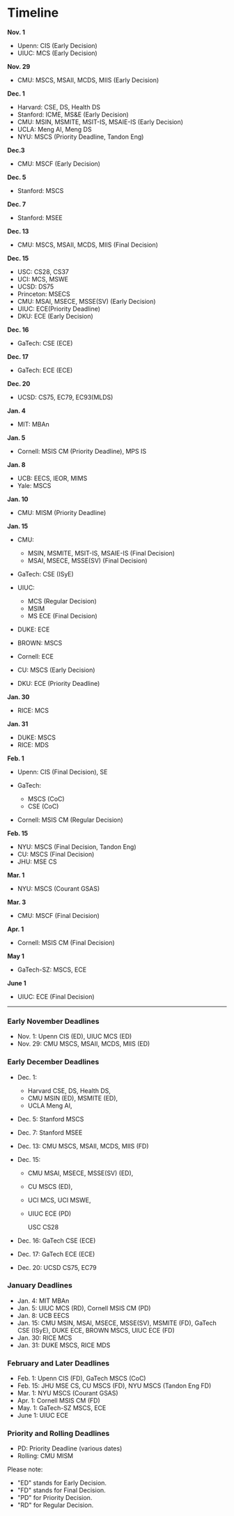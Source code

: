 # Timeline

**Nov. 1**

- Upenn: CIS (Early Decision)
- UIUC: MCS (Early Decision)

**Nov. 29**

- CMU: MSCS, MSAII, MCDS, MIIS (Early Decision)

**Dec. 1**

- Harvard: CSE, DS, Health DS
- Stanford: ICME, MS&E (Early Decision)
- CMU: MSIN, MSMITE, MSIT-IS, MSAIE-IS (Early Decision)
- UCLA: Meng AI, Meng DS
- NYU: MSCS (Priority Deadline, Tandon Eng)

**Dec.3**

- CMU: MSCF (Early Decision)

**Dec. 5**

- Stanford: MSCS

**Dec. 7**

- Stanford: MSEE

**Dec. 13**

- CMU: MSCS, MSAII, MCDS, MIIS (Final Decision)

**Dec. 15**

- USC: CS28, CS37
- UCI: MCS, MSWE
- UCSD: DS75
- Princeton: MSECS
- CMU: MSAI, MSECE, MSSE(SV) (Early Decision)
- UIUC: ECE(Priority Deadline)
- DKU: ECE (Early Decision)

**Dec. 16**

- GaTech: CSE (ECE)

**Dec. 17**

- GaTech: ECE (ECE)

**Dec. 20**

- UCSD: CS75, EC79, EC93(MLDS)

**Jan. 4**

- MIT: MBAn

**Jan. 5**

- Cornell: MSIS CM (Priority Deadline), MPS IS

**Jan. 8**

- UCB: EECS, IEOR, MIMS
- Yale: MSCS

**Jan. 10**

- CMU: MISM (Priority Deadline)

**Jan. 15**

- CMU:
  - MSIN, MSMITE, MSIT-IS, MSAIE-IS (Final Decision)
  - MSAI, MSECE, MSSE(SV) (Final Decision)
- GaTech: CSE (ISyE)
- UIUC: 
  - MCS (Regular Decision)
  - MSIM 
  - MS ECE (Final Decision)

- DUKE: ECE
- BROWN: MSCS
- Cornell: ECE
- CU: MSCS (Early Decision)
- DKU: ECE (Priority Deadline)

**Jan. 30**

- RICE: MCS

**Jan. 31**

- DUKE: MSCS
- RICE: MDS

**Feb. 1**

- Upenn: CIS (Final Decision), SE
- GaTech: 
  - MSCS (CoC)
  - CSE (CoC)

- Cornell: MSIS CM (Regular Decision)

**Feb. 15**

- NYU: MSCS (Final Decision, Tandon Eng)
- CU: MSCS (Final Decision)
- JHU: MSE CS

**Mar. 1**

- NYU: MSCS (Courant GSAS)

**Mar. 3**

- CMU: MSCF (Final Decision)

**Apr. 1**

- Cornell: MSIS CM (Final Decision)

**May 1**

- GaTech-SZ: MSCS, ECE

**June 1**

- UIUC: ECE (Final Decision)

---

### Early November Deadlines

- Nov. 1: Upenn CIS (ED), UIUC MCS (ED)
- Nov. 29: CMU MSCS, MSAII, MCDS, MIIS (ED)

### Early December Deadlines

- Dec. 1:
  - Harvard CSE, DS, Health DS,
  - CMU MSIN (ED), MSMITE (ED),
  - UCLA Meng AI,
- Dec. 5: Stanford MSCS

- Dec. 7: Stanford MSEE

- Dec. 13: CMU MSCS, MSAII, MCDS, MIIS (FD)

- Dec. 15:

  - CMU MSAI, MSECE, MSSE(SV) (ED),

  - CU MSCS (ED),

  - UCI MCS, UCI MSWE,

  - UIUC ECE (PD)

    USC CS28

- Dec. 16: GaTech CSE (ECE)

- Dec. 17: GaTech ECE (ECE)

- Dec. 20: UCSD CS75, EC79

### January Deadlines

- Jan. 4: MIT MBAn
- Jan. 5: UIUC MCS (RD), Cornell MSIS CM (PD)
- Jan. 8: UCB EECS
- Jan. 15: CMU MSIN, MSAI, MSECE, MSSE(SV), MSMITE (FD), GaTech CSE (ISyE), DUKE ECE, BROWN MSCS, UIUC ECE (FD)
- Jan. 30: RICE MCS
- Jan. 31: DUKE MSCS, RICE MDS

### February and Later Deadlines

- Feb. 1: Upenn CIS (FD), GaTech MSCS (CoC)
- Feb. 15: JHU MSE CS, CU MSCS (FD), NYU MSCS (Tandon Eng FD)
- Mar. 1: NYU MSCS (Courant GSAS)
- Apr. 1: Cornell MSIS CM (FD)
- May. 1: GaTech-SZ MSCS, ECE
- June 1: UIUC ECE

### Priority and Rolling Deadlines

- PD: Priority Deadline (various dates)
- Rolling: CMU MISM

Please note:

- "ED" stands for Early Decision.
- "FD" stands for Final Decision.
- "PD" for Priority Decision.
- "RD" for Regular Decision.
